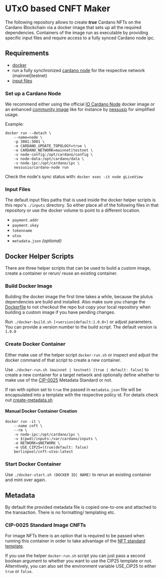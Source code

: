 # UTxO based CNFT Maker

The following repository allows to create ***true*** Cardano NFTs on the Cardano Blockchain via a docker image that sets up all the required dependencies. 
Containers of the image run as executable by providing specific input files and require access to a fully synced Cardano node ipc.

## Requirements

- [docker](https://docs.docker.com/engine/install/)
- run a fully synchronized [cardano node](#set-up-a-cardano-node) for the respective network (mainnet|testnet)
- [input files](#input-files)

### Set up a Cardano Node

We recommend either using the official [IO Cardano Node](https://hub.docker.com/r/inputoutput/cardano-node) docker image or an enhanced [community image](https://hub.docker.com/r/nessusio/cardano-node) like for instance by [nessusio](https://hub.docker.com/u/nessusio) for simplified usage.

Example:

```
docker run --detach \
    --name=node \
    -p 3001:3001 \
    -e CARDANO_UPDATE_TOPOLOGY=true \
    -e CARDANO_NETWORK=mainnet|testnet \
    -v node-config:/opt/cardano/config \
    -v node-data:/opt/cardano/data \
    -v node-ipc:/opt/cardano/ipc \
    nessusio/cardano-node run
```

Check the node's sync status with:
`docker exec -it node gLiveView`

### Input Files

The default input files paths that is used inside the docker helper scripts
is this repo's `./inputs` directory. So either place all of the following files in that repository or use the docker volume to point to a different location.

- `payment.addr`
- `payment.skey`
- `tokenname`
- `utxo`
- `metadata.json` *(optional)*

## Docker Helper Scripts
There are three helper scripts that can be used to build a custom image, create a container or rerun/ reuse an existing container.

### Build Docker Image
Building the docker image the first time takes a while, because the plutus dependencies are build and installed. Also make sure you change the
[Dockerfile](Dockerfile) to not checkout the repo but copy your local repository when building a custom image if you have pending changes.

Run `./docker-build.sh [<version|default:1.0.0>]` or adjust parameters.
You can provide a version number to the build script. The default version is `1.0.0`

### Create Docker Container

Either make use of the helper script `docker-run.sh` or inspect and adjust the docker command of that script to create a new container.

Use `./docker-run.sh (mainnet | testnet) [true | default: false]` to create
a new container for a target network and optionally define whether to make use of the [CIP-0025](https://github.com/cardano-foundation/CIPs/blob/master/CIP-0025/README.md#structure) Metadata Standard or not.

If ran with option set to `true` the passed in `metadata.json` file will be encapsulated into a template with the respective policy id.
For details check out [create-metadata.sh](scripts/mint/create-metadata.sh#L29)

#### Manual Docker Container Creation

```
docker run -it \
    --name cnft \
    --rm \
    -v node-ipc:/opt/cardano/ipc \
    -v $(pwd)/inputs:/var/cardano/inputs \
    -e NETWORK=$NETWORK \
    -e USE_CIP25=(true|default: false)
    berlinpool/cnft-utxo:latest
```

### Start Docker Container
Use `./docker-start.sh (DOCKER ID| NAME)` to rerun an existing container and mint over again.

## Metadata
By default the provided metadata file is copied one-to-one and attached to the transaction. There is no formatting/ templating etc.

### CIP-0025 Standard Image CNFTs
For image NFTs there is an option that is required to be passed when running this container in order to take advantage of the [NFT standard template](https://github.com/cardano-foundation/CIPs/blob/master/CIP-0025/README.md#structure).

If you use the helper `docker-run.sh` script you can just pass a second boolean argument to whether you want to use the CIP25 template or not.
Alterntively, you can also set the environment variable USE_CIP25 to either `true` or `false`.
